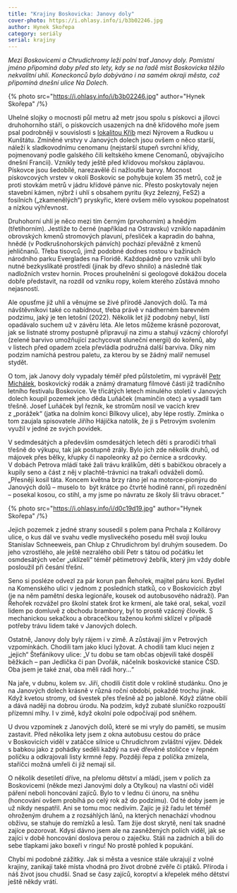 ```yaml
---
title: "Krajiny Boskovicka: Janovy doly"
cover-photo: https://i.ohlasy.info/i/b3b02246.jpg
author: Hynek Skořepa
category: seriály
serial: krajiny
---
```


*Mezi Boskovicemi a Chrudichromy leží polní trať Janovy doly. Pomístní jméno připomíná doby před sto lety, kdy se na řadě míst Boskovicka těžilo nekvalitní uhlí. Koneckonců bylo dobýváno i na samém okraji města, což připomíná dnešní ulice Na Dolech.*

{% photo src="https://i.ohlasy.info/i/b3b02246.jpg" author="Hynek Skořepa" /%}

Uhelné slojky o mocnosti půl metru až metr jsou spolu s pískovci a jílovci druhohorního stáří, o pískovcích usazených na dně křídového moře jsem psal podrobněji v souvislosti s [lokalitou Kříb](https://ohlasy.info/clanky/2020/11/krib.html) mezi Nýrovem a Rudkou u Kunštátu. Zmíněné vrstvy v Janových dolech jsou ovšem o něco starší, náleží k sladkovodnímu cenomanu (nejstarší stupeň svrchní křídy, pojmenovaný podle galského čili keltského kmene Cenomanů, obývajícího dnešní Francii). Vznikly tedy ještě před křídovou mořskou záplavou. Pískovce jsou šedobílé, narezavělé či nažloutlé barvy. Mocnost pískovcových vrstev v okolí Boskovic se pohybuje kolem 35 metrů, což je proti stovkám metrů v jádru křídové pánve nic. Přesto poskytovaly nejen stavební kámen, nýbrž i uhlí s obsahem pyritu (kyz železný, FeS2) a fosilních („zkamenělých“) pryskyřic, které ovšem mělo vysokou popelnatost a nízkou výhřevnost.

Druhohorní uhlí je něco mezi tím černým (prvohorním) a hnědým (třetihorním). Jestliže to černé (například na Ostravsku) vzniklo napadáním obrovských kmenů stromových plavuní, přesliček a kapradin do bahna, hnědé (v Podkrušnohorských pánvích) pochází převážně z kmenů jehličnanů. Třeba tisovců, jimž podobné dodnes rostou v bažinách národního parku Everglades na Floridě. Každopádně pro vznik uhlí bylo nutné bezkyslíkaté prostředí (jinak by dřevo shnilo) a následně tlak nadložních vrstev hornin. Proces prouhelnění si geologové dokážou docela dobře představit, na rozdíl od vzniku ropy, kolem kterého zůstává mnoho nejasností.

Ale opusťme již uhlí a věnujme se živé přírodě Janových dolů. Ta má návštěvníkovi také co nabídnout, třeba právě v nádherném barevném podzimu, jaký je ten letošní (2022). Několik let již podobný nebyl, listí opadávalo suchem už v závěru léta. Ale letos můžeme krásně pozorovat, jak se listnaté stromy postupně připravují na zimu a stahují vzácný chlorofyl (zelené barvivo umožňující zachycovat sluneční energii) do kořenů, aby v listech před opadem zcela převládla podružná další barviva. Díky nim podzim namíchá pestrou paletu, za kterou by se žádný malíř nemusel stydět.

O tom, jak Janovy doly vypadaly téměř před půlstoletím, mi vyprávěl [Petr Michálek](https://ohlasy.info/clanky/2019/06/rozhovor-michalek.html), boskovický rodák a známý dramaturg filmové části již tradičního letního festivalu Boskovice. Ve třicátých letech minulého století v Janových dolech koupil pozemek jeho děda Luňáček (maminčin otec) a vysadil tam třešně. Josef Luňáček byl řezník, ke stromům nosil ve vacích krev z „porážek“ (jatka na dolním konci Bílkovy ulice), aby lépe rostly. Zmínka o tom zaujala spisovatele Jiřího Hájíčka natolik, že ji s Petrovým svolením využil v jedné ze svých povídek.

V sedmdesátých a především osmdesátých letech děti s prarodiči trhali třešně do výkupu, tak jak postupně zrály. Bylo jich zde několik druhů, od májovek přes bělky, křupky či napoleonky až po černice a srdcovky. V dobách Petrova mládí také žali trávu králíkům, děti s babičkou obracely a kupily seno a část z něj v plachtě-trávnici na trakaři odváželi domů. „Přesněji kosil táta. Koncem května brzy ráno jel na motorce-pionýru do Janových dolů – muselo to  být krátce po čtvrté hodině ranní, při rozednění – posekal kosou, co stihl, a my jsme po návratu ze školy šli trávu obracet.“

{% photo src="https://i.ohlasy.info/i/d0c19d19.jpg" author="Hynek Skořepa" /%}

Jejich pozemek z jedné strany sousedil s polem pana Prchala z Kollárovy ulice, o kus dál ve svahu vedle mysliveckého posedu měl svoji louku Stanislav Schneeweis, pan Chlup z Chrudichrom byl druhým sousedem. Do jeho vzrostlého, ale ještě nezralého obilí Petr s tátou od počátku let osmdesátých večer „uklízeli“ téměř pětimetrový žebřík, který jim vždy dobře posloužil při česání třešní.  

Seno si posléze odvezl za pár korun pan Řehořek, majitel páru koní. Bydlel na Komenského ulici v jednom z posledních statků, co v Boskovicích zbyl (je na něm pamětní deska legionáře, kousek od autobusového nádraží). Pan Řehořek rozvážel pro školní statek šrot ke krmení, ale také oral, sekal, vozil lidem po domluvě z obchodu brambory, byl to prostě vzácný člověk. S mechanickou sekačkou a obracečkou taženou koňmi sklízel v případě potřeby trávu lidem také v Janových dolech.

Ostatně, Janovy doly byly rájem i v zimě. A zůstávají jím v Petrových vzpomínkách. Chodili tam jako kluci lyžovat. A chodili tam kluci nejen z „jejich“ Štefánikovy ulice: „V tu dobu se tam občas objevili také dospělí běžkách – pan Jedlička či pan Dvořák, náčelník boskovické stanice ČSD. Oba jsem je také znal, oba měli rádi hory…“

Na jaře, v dubnu, kolem sv. Jiří, chodili čistit dole v roklině studánku. Ono je na Janových dolech krásně v různá roční období, pokaždé trochu jinak. Když kvetou stromy, od švestek přes třešně až po jabloně. Když zlátne obilí a dává naději na dobrou úrodu. Na podzim, když zubaté sluníčko rozpouští přízemní mlhy. I v zimě, když okolní pole odpočívají pod sněhem. 

U dvou vzpomínek z Janových dolů, které se mi vryly do paměti, se musím zastavit. Před několika lety jsem z okna autobusu cestou do práce v Boskovicích viděl v zatáčce silnice u Chrudichrom zvláštní výjev. Dědek s babkou jako z pohádky seděli každý na své dřevěné stoličce v řepném políčku a odkrajovali listy krmné řepy. Později řepa z políčka zmizela, staříčci možná umřeli či již nemají sil.

O několik desetiletí dříve, na přelomu dětství a mládí, jsem v polích za Boskovicemi (někde mezi Janovými doly a Otylkou) na vlastní oči viděl páření neboli honcování zajíců. Bylo to v lednu či únoru, na sněhu (honcování ovšem probíhá po celý rok až do podzimu). Od té doby jsem je už nikdy nespatřil. Ani se tomu moc nedivím. Zajíc je již řadu let téměř ohroženým druhem a z rozsáhlých lánů, na kterých nenachází vhodnou obživu, se stahuje do remízků a lesů. Tam žije dost skrytě, není tak snadné zajíce pozorovat. Kdysi dávno jsem ale na zasněžených polích viděl, jak se zajíci v době honcování doslova perou o zaječku. Stáli na zadních a bili do sebe tlapkami jako boxeři v ringu! No prostě pohled k popukání.

Chybí mi podobné zážitky. Jak si města a vesnice stále ukrajují z volné krajiny, zanikají také místa vhodná pro život drobné zvěře či ptáků. Příroda i náš život jsou chudší. Snad se časy zajíců, koroptví a křepelek mého dětství ještě někdy vrátí.